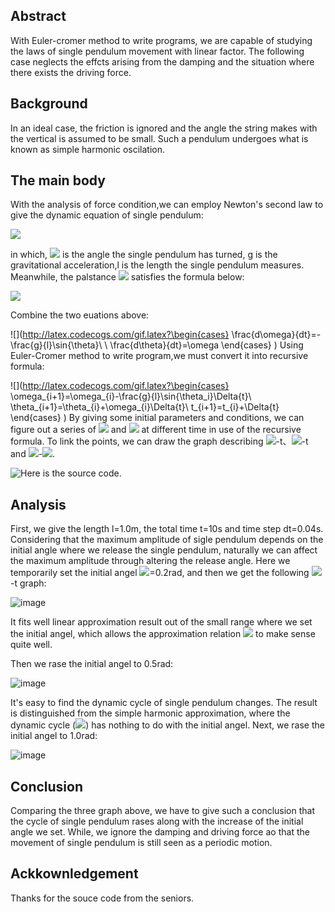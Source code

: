 ## Abstract
With Euler-cromer method to write programs, we are capable of studying the laws of single pendulum movement with linear factor. The following case neglects the effcts arising from the damping and the situation where there exists the driving force.
## Background
In an ideal case, the friction is ignored and the angle the string makes with the vertical is assumed to be small. Such a pendulum undergoes what is known as simple harmonic oscilation.
## The main body 
With the analysis of force condition,we can employ Newton's second law to give the dynamic equation of single pendulum:

![](http://latex.codecogs.com/gif.latex?\frac{d^2\theta}{dt^2}=-\frac{g}{l}\sin{\theta})

in which, ![](http://latex.codecogs.com/gif.latex?\theta) is the angle the single pendulum has turned, g is the gravitational acceleration,l is the length the single pendulum measures.
Meanwhile, the palstance ![](http://latex.codecogs.com/gif.latex?\omega) satisfies the formula below:

![](http://latex.codecogs.com/gif.latex?\frac{d\theta}{dt}=\omega)

Combine the two euations above:

![](http://latex.codecogs.com/gif.latex?\begin{cases}
\frac{d\omega}{dt}=-\frac{g}{l}\sin{\theta}\\
\\
\frac{d\theta}{dt}=\omega
\end{cases}
)
Using Euler-Cromer method to write program,we must convert it into recursive formula:

![](http://latex.codecogs.com/gif.latex?\begin{cases}
\omega_{i+1}=\omega_{i}-\frac{g}{l}\sin{\theta_i}\Delta{t}\\
\theta_{i+1}=\theta_{i}+\omega_{i}\Delta{t}\\
t_{i+1}=t_{i}+\Delta{t}
\end{cases}
)
By giving some initial parameters and conditions, we can figure out a series of ![](http://latex.codecogs.com/gif.latex?\theta) and ![](http://latex.codecogs.com/gif.latex?\omega) at different time in use of the recursive formula. To link the points, we can draw the graph describing ![](http://latex.codecogs.com/gif.latex?\theta)-t、![](http://latex.codecogs.com/gif.latex?\omega)-t and ![](http://latex.codecogs.com/gif.latex?\omega)-![](http://latex.codecogs.com/gif.latex?\theta).

![Here is the source code.]()

## Analysis
First, we give the length l=1.0m, the total time t=10s and time step dt=0.04s. Considering that the maximum amplitude of sigle pendulum depends on the initial angle where we release the single pendulum, naturally we can affect the maximum amplitude through altering the release angle. Here we temporarily set the initial angel ![](http://latex.codecogs.com/gif.latex?\theta_0)=0.2rad, and then we get the following ![](http://latex.codecogs.com/gif.latex?\theta)-t graph:

![image](http://note.youdao.com/favicon.ico)

It fits well linear approximation result out of the small range where we set the initial angel, which allows the approximation relation ![](http://latex.codecogs.com/gif.latex?\sin{\theta}\approx\theta) to make sense quite well.

Then we rase the initial angel to 0.5rad:

![image](http://note.youdao.com/favicon.ico)
 
It's easy to find the dynamic cycle of single pendulum changes. The result is distinguished from the simple harmonic approximation, where the dynamic cycle (![](http://latex.codecogs.com/gif.latex?T=\sqrt\frac{l}{g})) has nothing to do with the initial angel. Next, we rase the initial angel to 1.0rad:

![image](http://note.youdao.com/favicon.ico)

## Conclusion
Comparing the three graph above, we have to give such a conclusion that the cycle of single pendulum rases along with the increase of the initial angle we set. While, we ignore the damping and driving force ao that the movement of single pendulum is still seen as a periodic motion.
## Ackkownledgement
Thanks for the souce code from the seniors.
